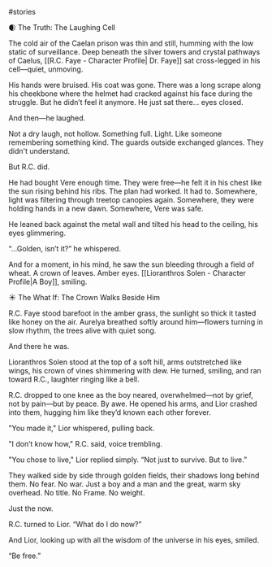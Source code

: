 #stories

🌒 The Truth: The Laughing Cell

The cold air of the Caelan prison was thin and still, humming with the low static of surveillance. Deep beneath the silver towers and crystal pathways of Caelus, [[R.C. Faye - Character Profile| Dr. Faye]] sat cross-legged in his cell—quiet, unmoving.

His hands were bruised. His coat was gone. There was a long scrape along his cheekbone where the helmet had cracked against his face during the struggle. But he didn’t feel it anymore. He just sat there… eyes closed.

And then—he laughed.

Not a dry laugh, not hollow. Something full. Light. Like someone remembering something kind. The guards outside exchanged glances. They didn't understand.

But R.C. did.

He had bought Vere enough time. They were free—he felt it in his chest like the sun rising behind his ribs. The plan had worked. It had to. Somewhere, light was filtering through treetop canopies again. Somewhere, they were holding hands in a new dawn. Somewhere, Vere was safe.

He leaned back against the metal wall and tilted his head to the ceiling, his eyes glimmering.

“…Golden, isn’t it?” he whispered.

And for a moment, in his mind, he saw the sun bleeding through a field of wheat. A crown of leaves. Amber eyes. [[Lioranthros Solen - Character Profile|A Boy]], smiling.


☀️ The What If: The Crown Walks Beside Him

R.C. Faye stood barefoot in the amber grass, the sunlight so thick it tasted like honey on the air. Aurelya breathed softly around him—flowers turning in slow rhythm, the trees alive with quiet song.

And there he was.

Lioranthros Solen stood at the top of a soft hill, arms outstretched like wings, his crown of vines shimmering with dew. He turned, smiling, and ran toward R.C., laughter ringing like a bell.

R.C. dropped to one knee as the boy neared, overwhelmed—not by grief, not by pain—but by peace. By awe. He opened his arms, and Lior crashed into them, hugging him like they’d known each other forever.

"You made it," Lior whispered, pulling back.

"I don’t know how," R.C. said, voice trembling.

"You chose to live," Lior replied simply. “Not just to survive. But to live.”

They walked side by side through golden fields, their shadows long behind them. No fear. No war. Just a boy and a man and the great, warm sky overhead. No title. No Frame. No weight.

Just the now.

R.C. turned to Lior. “What do I do now?”

And Lior, looking up with all the wisdom of the universe in his eyes, smiled.

“Be free.”